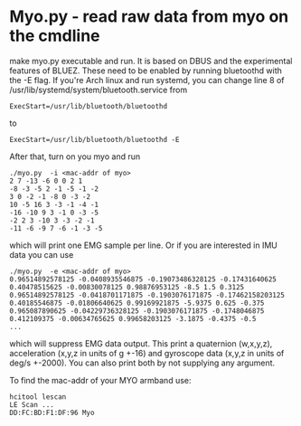 Myo.py - read raw data from myo on the cmdline
==============================================

 make myo.py executable and run. It is based on DBUS and the experimental
features of BLUEZ. These need to be enabled by running bluetoothd with the -E
flag. If you're Arch linux and run systemd, you can change line 8 
of /usr/lib/systemd/system/bluetooth.service from

    ExecStart=/usr/lib/bluetooth/bluetoothd 

to 

    ExecStart=/usr/lib/bluetooth/bluetoothd -E


After that, turn on you myo and run

    ./myo.py  -i <mac-addr of myo>
    2 7 -13 -6 0 0 2 1
    -8 -3 -5 2 -1 -5 -1 -2
    3 0 -2 -1 -8 0 -3 -2
    10 -5 16 3 -3 -1 -4 -1
    -16 -10 9 3 -1 0 -3 -5
    -2 2 3 -10 3 -3 -2 -1
    -11 -6 -9 7 -6 -1 -3 -5

which will print one EMG sample per line. Or if you are interested in
IMU data you can use

    ./myo.py  -e <mac-addr of myo>
    0.96514892578125 -0.0408935546875 -0.19073486328125 -0.17431640625 0.40478515625 -0.00830078125 0.98876953125 -8.5 1.5 0.3125
    0.96514892578125 -0.0418701171875 -0.1903076171875 -0.17462158203125 0.40185546875 -0.01806640625 0.99169921875 -5.9375 0.625 -0.375
    0.965087890625 -0.04229736328125 -0.1903076171875 -0.1748046875 0.412109375 -0.00634765625 0.99658203125 -3.1875 -0.4375 -0.5
    ...

which will suppress EMG data output. This print a quaternion (w,x,y,z), acceleration (x,y,z in units of g +-16) and gyroscope data (x,y,z in units of deg/s +-2000). You can also print both by not supplying any argument.

To find the mac-addr of your MYO armband use:

    hcitool lescan
    LE Scan ...
    DD:FC:BD:F1:DF:96 Myo

